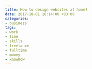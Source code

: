 ```yaml
---
title: How to design websites at home?
date: 2017-10-01 16:14:00 +03:00
categories:
- business
tags:
- work
- time
- skills
- freelance
- fulltime
- money
- knowhow
---
```


